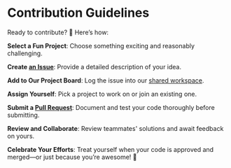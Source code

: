 # Contribution Guidelines

Ready to contribute? 🙂 Here’s how:

**Select a Fun Project**:
Choose something exciting and reasonably challenging.

**Create [an Issue](https://github.com/MIT-Emerging-Talent/ET6-foundations-group-13/issues)**:
Provide a detailed description of your idea.

**Add to Our Project Board**:
Log the issue into our [shared workspace](https://github.com/orgs/MIT-Emerging-Talent/projects/112).

**Assign Yourself**:
Pick a project to work on or join an existing one.

**Submit a [Pull Request](https://github.com/MIT-Emerging-Talent/ET6-foundations-group-13/pulls)**:
Document and test your code thoroughly before submitting.

**Review and Collaborate**:
Review teammates' solutions and await feedback on yours.

**Celebrate Your Efforts**:
Treat yourself when your code is approved and merged—or
just because you’re awesome! 🎉

